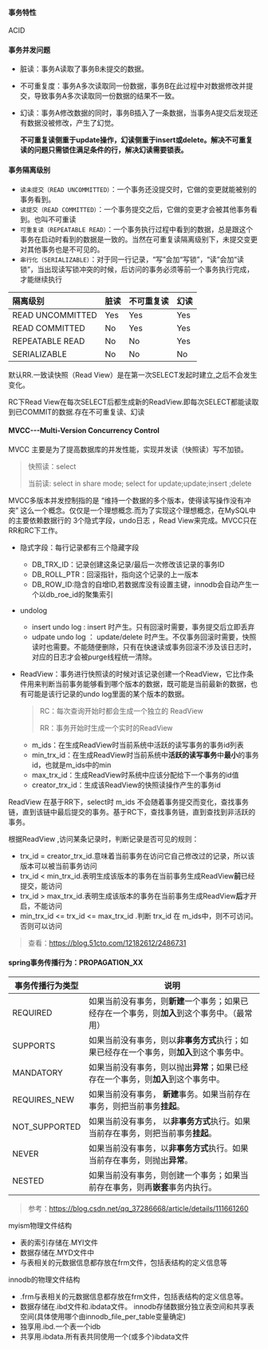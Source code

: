 #### 事务特性

ACID

#### 事务并发问题

- 脏读：事务A读取了事务B未提交的数据。

- 不可重复度：事务A多次读取同一份数据，事务B在此过程中对数据修改并提交，导致事务A多次读取同一份数据的结果不一致。

- 幻读：事务A修改数据的同时，事务B插入了一条数据，当事务A提交后发现还有数据没被修改，产生了幻觉。

  **不可重复读侧重于update操作，幻读侧重于insert或delete。解决不可重复读的问题只需锁住满足条件的行，解决幻读需要锁表。**

#### 事务隔离级别

- `读未提交（READ UNCOMMITTED）`：一个事务还没提交时，它做的变更就能被别的事务看到。
- `读提交（READ COMMITTED）`：一个事务提交之后，它做的变更才会被其他事务看到。也叫不可重读
- `可重复读（REPEATABLE READ）`：一个事务执行过程中看到的数据，总是跟这个事务在启动时看到的数据是一致的。当然在可重复读隔离级别下，未提交变更对其他事务也是不可见的。
- `串行化（SERIALIZABLE）`：对于同一行记录，“写”会加“写锁”，“读”会加“读锁”，当出现读写锁冲突的时候，后访问的事务必须等前一个事务执行完成，才能继续执行

| 隔离级别         | 脏读 | 不可重复读 | 幻读 |
| :--------------- | :--- | :--------- | :--- |
| READ UNCOMMITTED | Yes  | Yes        | Yes  |
| READ COMMITTED   | No   | Yes        | Yes  |
| REPEATABLE READ  | No   | No         | Yes  |
| SERIALIZABLE     | No   | No         | No   |

默认RR.一致读快照（Read View）是在第一次SELECT发起时建立,之后不会发生变化。

RC下Read View在每次SELECT后都生成新的ReadView.即每次SELECT都能读取到已COMMIT的数据.存在不可重复读、幻读

#### MVCC---Multi-Version Concurrency Control

MVCC	主要是为了提高数据库的并发性能，实现并发读（快照读）写不加锁。

> 快照读：select
>
> 当前读: select in share mode; select for update;update;insert ;delete

MVCC多版本并发控制指的是 “维持一个数据的多个版本，使得读写操作没有冲突” 这么一个概念。仅仅是一个理想概念.而为了实现这个理想概念，在MySQL中的主要依赖数据行的 3个隐式字段，undo日志 ，Read View来完成。MVCC只在RR和RC下工作。

- 隐式字段：每行记录都有三个隐藏字段

  - DB_TRX_ID：记录创建这条记录/最后一次修改该记录的事务ID
  - DB_ROLL_PTR：回滚指针，指向这个记录的上一版本
  - DB_ROW_ID:隐含的自增ID,若数据库没有设置主键，innodb会自动产生一个以db_roe_id的聚集索引

- undolog

  - insert undo log : insert 时产生。只有回滚时需要，事务提交后立即丢弃
  - udpate undo log ： update/delete 时产生。不仅事务回滚时需要，快照读时也需要。不能随便删除，只有在快速读或事务回滚不涉及该日志时，对应的日志才会被purge线程统一清除。

- ReadView：事务进行快照读的时候对该记录创建一个ReadView，它比作条件用来判断当前事务能够看到哪个版本的数据，既可能是当前最新的数据，也有可能是该行记录的undo log里面的某个版本的数据。

  > RC：每次查询开始时都会生成一个独立的 ReadView
  >
  > RR：事务开始时生成一个实时的ReadView

  - m_ids：在生成ReadView时当前系统中活跃的读写事务的事务id列表
  - min_trx_id：在生成ReadView时当前系统中**活跃的读写事务**中**最小**的事务id，也就是m_ids中的min
  - max_trx_id：生成ReadView时系统中应该分配给下一个事务的id值
  - creator_trx_id：生成该ReadView的快照读操作产生的事务id

ReadView 在基于RR下，select时 m_ids 不会随着事务提交而变化，查找事务链，直到该链中最后提交的事务。基于RC下，查找事务链，直到查找到非活跃的事务。

根据ReadView ,访问某条记录时，判断记录是否可见的规则：

- trx_id = creator_trx_id.意味着当前事务在访问它自己修改过的记录，所以该版本可以被当前事务访问
- trx_id  < min_trx_id.表明生成该版本的事务在当前事务生成ReadView**前**已经提交，能访问
- trx_id  > max_trx_id.表明生成该版本的事务在当前事务生成ReadView**后**才开启，不能访问
- min_trx_id <= trx_id <= max_trx_id .判断 trx_id 在 m_ids中，则不可访问。否则可以访问

> 查看：https://blog.51cto.com/12182612/2486731

#### spring事务传播行为：PROPAGATION_XX

| 事务传播行为类型 | 说明                                                         |
| ---------------- | ------------------------------------------------------------ |
| REQUIRED         | 如果当前没有事务，则**新建**一个事务；如果已经存在一个事务，则**加入**到这个事务中。（最常用） |
| SUPPORTS         | 如果当前没有事务，则以**非事务方式**执行；如果已经存在一个事务，则**加入**到这个事务中。 |
| MANDATORY        | 如果当前没有事务，则以抛出**异常**；如果已经存在一个事务，则**加入**到这个事务中。 |
| REQUIRES_NEW     | 如果当前没有事务， **新建**事务。如果当前存在事务，则把当前事务**挂起**。 |
| NOT_SUPPORTED    | 如果当前没有事务， 以**非事务方式**执行。如果当前存在事务，则把当前事务**挂起**。 |
| NEVER            | 如果当前没有事务，以**非事务方式**执行。如果当前存在事务，则抛出**异常**。 |
| NESTED           | 如果当前没有事务，则创建一个事务；如果当前存在事务，则再**嵌套**事务内执行。 |











> 参考：https://blog.csdn.net/qq_37286668/article/details/111661260

myism物理文件结构

- 表的索引存储在.MYI文件
- 数据存储在.MYD文件中
- 与表相关的元数据信息都存放在frm文件，包括表结构的定义信息等

innodb的物理文件结构

- .frm与表相关的元数据信息都存放在frm文件，包括表结构的定义信息等。
- 数据存储在.ibd文件和.ibdata文件。
  innodb存储数据分独立表空间和共享表空间(具体使用哪个由innodb_file_per_table变量确定)
- 独享用.ibd.一个表一个idb
- 共享用.ibdata.所有表共同使用一个(或多个)ibdata文件



